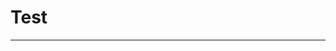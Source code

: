 <!-- .slide: data-state="layout-title"  -->

# Test


---

<!-- .slide: data-state="layout-title" data-transition="zoom" class="bg-dark"-->

